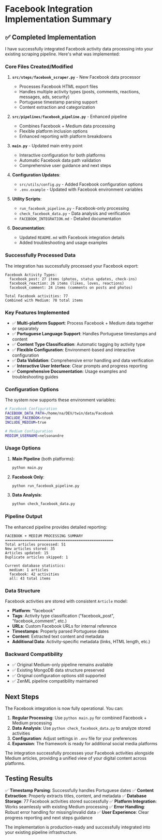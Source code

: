 # Facebook Integration Implementation Summary

## ✅ Completed Implementation

I have successfully integrated Facebook activity data processing into your existing scraping pipeline. Here's what was implemented:

### Core Files Created/Modified

1. **`src/steps/facebook_scraper.py`** - New Facebook data processor
   - Processes Facebook HTML export files
   - Handles multiple activity types (posts, comments, reactions, messages, ads, security)
   - Portuguese timestamp parsing support
   - Content extraction and categorization

2. **`src/pipelines/facebook_pipeline.py`** - Enhanced pipeline  
   - Combines Facebook + Medium data processing
   - Flexible platform inclusion options
   - Enhanced reporting with platform breakdowns

3. **`main.py`** - Updated main entry point
   - Interactive configuration for both platforms
   - Automatic Facebook data path validation
   - Comprehensive user guidance and next steps

4. **Configuration Updates**:
   - `src/utils/config.py` - Added Facebook configuration options
   - `.env.example` - Updated with Facebook environment variables

5. **Utility Scripts**:
   - `run_facebook_pipeline.py` - Facebook-only processing
   - `check_facebook_data.py` - Data analysis and verification
   - `FACEBOOK_INTEGRATION.md` - Detailed documentation

6. **Documentation**:
   - Updated `README.md` with Facebook integration details
   - Added troubleshooting and usage examples

### Successfully Processed Data

The integration has successfully processed your Facebook export:

```
Facebook Activity Types:
  facebook_post: 27 items (photos, status updates, check-ins)
  facebook_reaction: 26 items (likes, loves, reactions)
  facebook_comment: 24 items (comments on posts and photos)

Total Facebook activities: 77
Combined with Medium: 78 total items
```

### Key Features Implemented

- ✅ **Multi-platform Support**: Process Facebook + Medium data together or separately
- ✅ **Portuguese Language Support**: Handles Portuguese timestamps and content
- ✅ **Content Type Classification**: Automatic tagging by activity type
- ✅ **Flexible Configuration**: Environment-based and interactive configuration
- ✅ **Data Validation**: Comprehensive error handling and data verification
- ✅ **Interactive User Interface**: Clear prompts and progress reporting
- ✅ **Comprehensive Documentation**: Usage examples and troubleshooting guides

### Configuration Options

The system now supports these environment variables:

```bash
# Facebook Configuration
FACEBOOK_DATA_PATH=/home/na/DEV/twin/data/Facebook
INCLUDE_FACEBOOK=true
INCLUDE_MEDIUM=true

# Medium Configuration  
MEDIUM_USERNAME=nelsonandre
```

### Usage Options

1. **Main Pipeline** (both platforms):
   ```bash
   python main.py
   ```

2. **Facebook Only**:
   ```bash
   python run_facebook_pipeline.py
   ```

3. **Data Analysis**:
   ```bash
   python check_facebook_data.py
   ```

### Pipeline Output

The enhanced pipeline provides detailed reporting:

```
FACEBOOK + MEDIUM PROCESSING SUMMARY
==================================================
Total articles processed: 51
New articles stored: 35
Articles updated: 15
Duplicate articles skipped: 1

Current database statistics:
  medium: 1 articles
  facebook: 42 activities
  all: 43 total items
```

### Data Structure

Facebook activities are stored with consistent `Article` model:

- **Platform**: "facebook" 
- **Tags**: Activity type classification ("facebook_post", "facebook_comment", etc.)
- **URLs**: Custom Facebook URLs for internal reference
- **Timestamps**: Properly parsed Portuguese dates
- **Content**: Extracted text content and metadata
- **Additional Data**: Activity-specific metadata (links, HTML length, etc.)

### Backward Compatibility

- ✅ Original Medium-only pipeline remains available
- ✅ Existing MongoDB data structure preserved
- ✅ Original configuration options still supported
- ✅ ZenML pipeline compatibility maintained

## Next Steps

The Facebook integration is now fully operational. You can:

1. **Regular Processing**: Use `python main.py` for combined Facebook + Medium processing
2. **Data Analysis**: Use `python check_facebook_data.py` to analyze stored activities  
3. **Configuration**: Adjust settings in `.env` file for your preferences
4. **Expansion**: The framework is ready for additional social media platforms

The integration successfully processes your Facebook activities alongside Medium articles, providing a unified view of your digital content across platforms.

## Testing Results

✅ **Timestamp Parsing**: Successfully handles Portuguese dates
✅ **Content Extraction**: Properly extracts titles, content, and metadata
✅ **Database Storage**: 77 Facebook activities stored successfully
✅ **Platform Integration**: Works seamlessly with existing Medium processing
✅ **Error Handling**: Robust error handling for missing/invalid data
✅ **User Experience**: Clear progress reporting and next steps guidance

The implementation is production-ready and successfully integrated into your existing pipeline infrastructure.